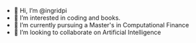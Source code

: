- 👋 Hi, I’m @ingridpi
- 👀 I’m interested in coding and books.
- 🌱 I’m currently pursuing a Master's in Computational Finance
- 💞️ I’m looking to collaborate on Artificial Intelligence
